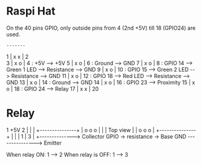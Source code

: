 Raspi Hat
=========

On the 40 pins GPIO, only outside pins from 4 (2nd +5V) till 18 (GPIO24) are used.

    -------
  1 | x x | 2   
  3 | x o | 4  : +5V      --> +5V
  5 | x o | 6  : Ground   --> GND
  7 | x o | 8  : GPIO 14  --> Green 1 LED  --> Resistance --> GND
  9 | x o | 10 : GPIO 15  --> Green 2 LED  --> Resistance --> GND
 11 | x o | 12 : GPIO 18  --> Red LED --> Resistance --> GND
 13 | x o | 14 : Ground   --> GND
 14 | x o | 16 : GPIO 23  --> Proximity
 15 | x o | 18 : GPIO 24  --> Relay
 17 | x x | 20 
 
 Relay
 =====
 
 
   1 +5V       2
   | |         |
 +---------------+
 | o o         o |
 | |  Top view   |
 | o o         o |
 +---------------+
   | |         |
   1 |         3
     |
     +-------------->  Collector
GPIO -> resistance ->  Base
GND  --------------->  Emitter

When relay ON:      1 --> 2
When relay is OFF:  1 --> 3
